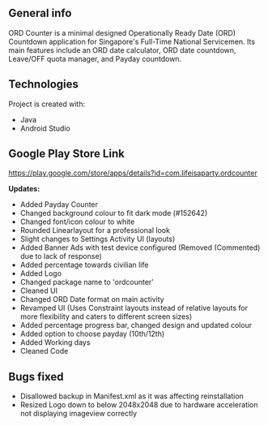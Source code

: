 ## General info
ORD Counter is a minimal designed Operationally Ready Date (ORD) Countdown application for Singapore's Full-Time National Servicemen. Its main features include an ORD date calculator, ORD date countdown, Leave/OFF quota manager, and Payday countdown.
	
## Technologies
Project is created with:
* Java
* Android Studio

## Google Play Store Link
https://play.google.com/store/apps/details?id=com.lifeisaparty.ordcounter

**Updates:**
* Added Payday Counter
* Changed background colour to fit dark mode (#152642)
* Changed font/icon colour to white
* Rounded Linearlayout for a professional look
* Slight changes to Settings Activity UI (layouts)
* Added Banner Ads with test device configured (Removed (Commented) due to lack of response)
* Added percentage towards civilian life
* Added Logo
* Changed package name to 'ordcounter'
* Cleaned UI
* Changed ORD Date format on main activity
* Revamped UI (Uses Constraint layouts instead of relative layouts for more flexibility and caters to different screen sizes)
* Added percentage progress bar, changed design and updated colour
* Added option to choose payday (10th/12th)
* Added Working days
* Cleaned Code

## Bugs fixed
* Disallowed backup in Manifest.xml as it was affecting reinstallation
* Resized Logo down to below 2048x2048 due to hardware acceleration not displaying imageview correctly
